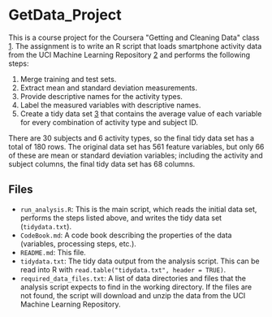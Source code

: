 GetData_Project
===============

This is a course project for the Coursera "Getting and Cleaning Data" 
class [1]. The assignment is to write an R script that loads smartphone
activity data from the UCI Machine Learning Repository [2] and performs
the following steps:

1. Merge training and test sets.
2. Extract mean and standard deviation measurements.
3. Provide descriptive names for the activity types.
4. Label the measured variables with descriptive names.
5. Create a tidy data set [3] that contains the average value of each 
   variable for every combination of activity type and subject ID.

There are 30 subjects and 6 activity types, so the final tidy data set
has a total of 180 rows. The original data set has 561 feature variables,
but only 66 of these are mean or standard deviation variables; including
the activity and subject columns, the final tidy data set has 68 columns.

## Files

* `run_analysis.R`: This is the main script, which reads the initial data
  set, performs the steps listed above, and writes the tidy data set 
  (`tidydata.txt`).
* `CodeBook.md`: A code book describing the properties of the data 
  (variables, processing steps, etc.).
* `README.md`: This file.
* `tidydata.txt`: The tidy data output from the analysis script. This can
  be read into R with `read.table("tidydata.txt", header = TRUE)`.
* `required_data_files.txt`: A list of data directories and files that the 
  analysis script expects to find in the working directory. If the files 
  are not found, the script will download and unzip the data from the UCI
  Machine Learning Repository.


[1]: https://class.coursera.org/getdata-016/
[2]: http://archive.ics.uci.edu/ml/datasets/Human+Activity+Recognition+Using+Smartphones
[3]: http://vita.had.co.nz/papers/tidy-data.pdf
